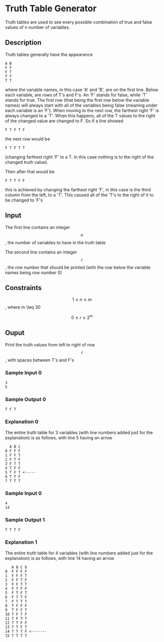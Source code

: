 # Truth Table Generator

Truth tables are used to see every possible combination of true and false values of n number of variables. 

## Description

Truth tables generally have the appearance 
```
A B 
F F 
F T 
T F 
T T 
```
where the variable names, in this case 'A' and 'B', are on the first line.
Below each variable, are rows of T's and F's. An 'F' stands for false, while 'T'
stands for true. The first row (that being the first row below the variable names) will always start with all of the variables being false (meaning under each variable is an 'F'). When moving to the next row, the farthest right 'F' is always changed to a 'T'.
When this happens, all of the T values to the right of the changed value are changed to F. So if a line showed
```
F T F T F
```
the next row would be
```
F T F T T
```
(changing farthest right 'F' to a T. In this case nothing is to the right of the changed truth value).

Then after that would be
```
F T T F F
```
this is achieved by changing the farthest right 'F', in this case is the third column from the left, to a 'T'. This caused all of the 'T's to the right of it to be changed to 'F's

## Input

The first line contains an integer $$n$$, the number of variables to have in the truth table

The second line contains an integer $$r$$, the row number that should be printed (with the 
row below the variable names being row number 0)

## Constraints

$$1 \leq n \leq m$$, where m \leq 30

$$0 \leq r \le 2^m$$

## Ouput

Print the truth values from left to right of row $$r$$, with spaces between T's and F's 



### Sample Input 0

```
3
5
```

### Sample Output 0

```
T F T
```

### Explanation 0

The entire truth table for 3 variables (with line numbers added just for the explanation) is as follows, with line 5 having an arrow

```
  A B C 
0 F F F 
1 F F T 
2 F T F 
3 F T T 
4 T F F 
5 T F T <-----
6 T T F 
7 T T T 
```



### Sample Input 0

```
4
14
```

### Sample Output 1

```
T T T F
```

### Explanation 1
The entire truth table for 4 variables (with line numbers added just for the explanation) is as follows, with line 14 having an arrow

```
   A B C D
0  F F F F
1  F F F T
2  F F T F
3  F F T T
4  F T F F
5  F T F T
6  F T T F
7  F T T T
8  T F F F
9  T F F T
10 T F T F
11 T F T T
12 T T F F
13 T T F T
14 T T T F <-------
15 T T T T
```